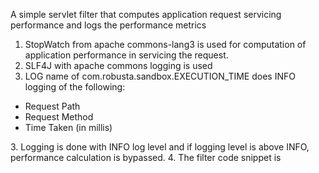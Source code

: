 A simple servlet filter that computes application request servicing performance and logs the performance metrics

1. StopWatch from apache commons-lang3 is used for computation of application performance in servicing the request.
2. SLF4J with apache commons logging is used
3. LOG name of com.robusta.sandbox.EXECUTION_TIME does INFO logging of the following:
<ul>
<li>Request Path</li>
<li>Request Method</li>
<li>Time Taken (in millis)</li>
</ul>
3. Logging is done with INFO log level and if logging level is above INFO, performance calculation is bypassed.
4. The filter code snippet is 
